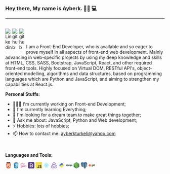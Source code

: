 ### Hey there, My name is Ayberk. 👋🏻 💻


<hr>
<br>


<a href="https://www.linkedin.com/in/ayberk-türkeli/">
  <img align="left" alt="Linkedin" width="22px" src="https://cdn.jsdelivr.net/npm/simple-icons@v3/icons/linkedin.svg" />
</a>

<a href="https://github.com/krebyancode/">
  <img align="left" alt="github" width="22px" src="https://cdn.jsdelivr.net/npm/simple-icons@v3/icons/github.svg" />
</a>

<a href="https://app.netlify.com/teams/krebyancode/overview/">
  <img align="left" alt="github" width="22px" src="https://cdn.jsdelivr.net/npm/simple-icons@v3/icons/netlify.svg" />
</a>

<br>
<br>

I am a Front-End Developer, who is available and so eager to prove myself in all aspects of front-end web development. Mainly advancing in web-specific projects by using my deep knowledge and skills at HTML, CSS, SASS, Bootstrap, JavaScript, React, and other required front-end tools. Highly focused on Virtual DOM, RESTful API's, object-oriented modelling, algorithms and data structures, based on programming languages which are Python and JavaScript, and aiming to strengthen my capabilities at React.js.
 
**Personal Stuffs:**

- 👨🏽‍💻 I'm currently working on Front-end Development;
- 🌱 I'm currently learning Everything; 
- 👯 I'm looking for a dream team to make great things together;
- 💬 Ask me about: JavaScript, Python and Web development;
- ⚡️ Hobbies: lots of hobbies;
- 📫 How to contact me: ayberkturkeli@yahoo.com

 
<br />


**Languages and Tools:**  

<code><img height="20" src="https://raw.githubusercontent.com/github/explore/80688e429a7d4ef2fca1e82350fe8e3517d3494d/topics/html/html.png"></code>
<code><img height="20" src="https://raw.githubusercontent.com/github/explore/80688e429a7d4ef2fca1e82350fe8e3517d3494d/topics/css/css.png"></code>
<code><img height="20" src="https://raw.githubusercontent.com/github/explore/80688e429a7d4ef2fca1e82350fe8e3517d3494d/topics/sass/sass.png"></code>
<code><img height="20" src="https://raw.githubusercontent.com/github/explore/5c058a388828bb5fde0bcafd4bc867b5bb3f26f3/topics/bootstrap/bootstrap.png"></code>
<code><img height="20" src="https://raw.githubusercontent.com/github/explore/80688e429a7d4ef2fca1e82350fe8e3517d3494d/topics/javascript/javascript.png"></code>
<code><img height="20" src="https://raw.githubusercontent.com/github/explore/80688e429a7d4ef2fca1e82350fe8e3517d3494d/topics/react/react.png"></code>
<code><img height="20" src="https://raw.githubusercontent.com/github/explore/80688e429a7d4ef2fca1e82350fe8e3517d3494d/topics/redux/redux.png"></code>
<code><img height="20" src="https://raw.githubusercontent.com/github/explore/80688e429a7d4ef2fca1e82350fe8e3517d3494d/topics/python/python.png"></code>
<code><img height="20" src="https://raw.githubusercontent.com/github/explore/80688e429a7d4ef2fca1e82350fe8e3517d3494d/topics/django/django.png"></code>
<code><img height="20" src="https://raw.githubusercontent.com/github/explore/80688e429a7d4ef2fca1e82350fe8e3517d3494d/topics/nodejs/nodejs.png"></code>
<code><img height="20" src="https://raw.githubusercontent.com/github/explore/80688e429a7d4ef2fca1e82350fe8e3517d3494d/topics/postgresql/postgresql.png"></code>
<code><img height="20" src="https://raw.githubusercontent.com/github/explore/80688e429a7d4ef2fca1e82350fe8e3517d3494d/topics/git/git.png"></code>

<br />
  
